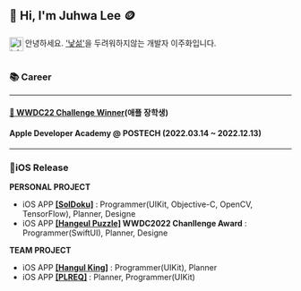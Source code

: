 ## 👋 Hi, I'm Juhwa Lee 🪙

<a href='https://kr.linkedin.com/in/juhwa-lee-4a7524235'><img align='left' alt="linkedin" src="https://user-images.githubusercontent.com/74142881/167264589-fc25b22f-bd46-47c0-958f-9224db13ca88.png" height='25px'/></a> 
안녕하세요. ['낯섦'](https://drive.google.com/file/d/1Z8scc5WRrGFaUztEbPiwDqIK5JbfGKch/view?usp=sharing)을 두려워하지않는 개발자 이주화입니다.
<br/>
<br/>

### 📚 Career
---
#### **<a href="https://www.linkedin.com/pulse/%25E3%2585%2581wwdc22-swift-%25ED%2595%2599%25EC%2583%259D-%25EC%25B1%258C%25EB%25A6%25B0%25EC%25A7%2580-%25EC%259C%2584%25EB%2584%2588-%25EC%258A%25A4%25ED%2586%25A0%25EB%25A6%25AC-part-1-eunjeong-gwen-kim/?trackingId=GFNnk3HgwBu%2FOz%2FH6XlR%2Bw%3D%3D">🏅 WWDC22 Challenge Winner</a>(애플 장학생)**
#### **Apple Developer Academy @ POSTECH (2022.03.14 ~ 2022.12.13)**
---
### 📱iOS Release
**PERSONAL PROJECT**
* iOS APP **<a href="https://apps.apple.com/kr/app/soldoku/id6443436449">[SolDoku]</a>** : Programmer(UIKit, Objective-C, OpenCV, TensorFlow), Planner, Designe
* iOS APP **<a href="https://apps.apple.com/kr/app/hangeul-puzzle/id1634394239?l=en">[Hangeul Puzzle]</a> WWDC2022 Chanllenge Award** : Programmer(SwiftUI), Planner, Designe

**TEAM PROJECT**
* iOS APP **<a href="https://apps.apple.com/kr/app/hangulking/id1637450662?l=en">[Hangul King]</a>** : Programmer(UIKit), Planner
* iOS APP **<a href="https://apps.apple.com/kr/app/plreq/id6444010757?l=en">[PLREQ]</a>** : Planner, Programmer(UIKit)
